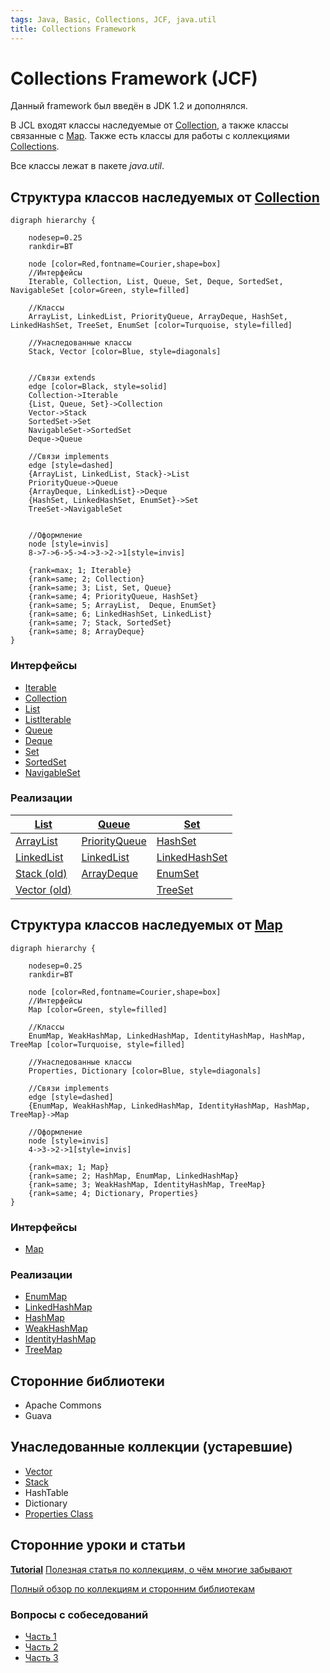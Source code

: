 ```yaml
---
tags: Java, Basic, Collections, JCF, java.util
title: Collections Framework
---
```

# Collections Framework (JCF)

Данный framework был введён в JDK 1.2 и дополнялся.

В JCL входят классы наследуемые от [Collection](/d12QhvOUQU-Fl5p6sGT8Wg), а также классы связанные с [Map](/CGxPIhaCQCyDZKV4DY59fA). Также есть классы для работы с коллекциями [Collections](/9rRUPBMKRFe5wLNriQG8PA).

Все классы лежат в пакете *java.util*.

## Структура классов наследуемых от [Collection](/d12QhvOUQU-Fl5p6sGT8Wg)

```graphviz
digraph hierarchy {

    nodesep=0.25
    rankdir=BT

    node [color=Red,fontname=Courier,shape=box]
    //Интерфейсы
    Iterable, Collection, List, Queue, Set, Deque, SortedSet, NavigableSet [color=Green, style=filled]

    //Классы
    ArrayList, LinkedList, PriorityQueue, ArrayDeque, HashSet, LinkedHashSet, TreeSet, EnumSet [color=Turquoise, style=filled]

    //Унаследованные классы
    Stack, Vector [color=Blue, style=diagonals]


    //Связи extends
    edge [color=Black, style=solid]
    Collection->Iterable
    {List, Queue, Set}->Collection
    Vector->Stack
    SortedSet->Set
    NavigableSet->SortedSet
    Deque->Queue 

    //Связи implements
    edge [style=dashed]
    {ArrayList, LinkedList, Stack}->List
    PriorityQueue->Queue
    {ArrayDeque, LinkedList}->Deque
    {HashSet, LinkedHashSet, EnumSet}->Set
    TreeSet->NavigableSet


    //Оформление
    node [style=invis]
    8->7->6->5->4->3->2->1[style=invis]

    {rank=max; 1; Iterable}
    {rank=same; 2; Collection}
    {rank=same; 3; List, Set, Queue}
    {rank=same; 4; PriorityQueue, HashSet}
    {rank=same; 5; ArrayList,  Deque, EnumSet}
    {rank=same; 6; LinkedHashSet, LinkedList}
    {rank=same; 7; Stack, SortedSet}
    {rank=same; 8; ArrayDeque}
}
```

### Интерфейсы
* [Iterable](/loXrkVXHRYeD-xMwmxqWRg)
* [Collection](/d12QhvOUQU-Fl5p6sGT8Wg)
* [List](/D14lbmObQh6VoCf9ShVBrQ)
* [ListIterable](/loXrkVXHRYeD-xMwmxqWRg)
* [Queue](/QkE8wOPNTXOjCpQJ34CreA)
* [Deque](/ZDBTJ76vTPaEIqm-6IcdEw)
* [Set](/-uew1P9dTNCudmZx6Rax7w)
* [SortedSet](/vjZrBI1oSl2hsNcjt6F_og)
* [NavigableSet](/OdXb8bocSXSeJgL3weeHQg)

### Реализации

| [List](/D14lbmObQh6VoCf9ShVBrQ)         | [Queue](/QkE8wOPNTXOjCpQJ34CreA)         | [Set](/-uew1P9dTNCudmZx6Rax7w)           |
| --------------------------------------- | ---------------------------------------- | ---------------------------------------- |
| [ArrayList](/DpaTujW8Q3qAoJ4OEWewBg)    | [PriorityQueue](/Ugpl7YjmSQm1yv6TXa5r0Q) | [HashSet](/Begue3wPSjGRwzlJaSZaPQ)       |
| [LinkedList](/ydKATRG5Rn-DRMpocZEdkg)   | [LinkedList](/ydKATRG5Rn-DRMpocZEdkg)    | [LinkedHashSet](/wEz3n8MDQBK5u_D3WGcjEw) |
| [Stack (old)](/zqhsf2NzSQOTtJ4OxKH4Eg)  | [ArrayDeque](/G18Hk4BNTvij1Lf37kw23Q)    | [EnumSet](/WP4ELpEGT52DYFTF54k9pg)       |
| [Vector (old)](/tsVthe2uQV-ZP-0oSnhtUg) |                                          | [TreeSet](/YtzyMrXBTvSRM_WU3mEuFQ)       |


## Структура классов наследуемых от [Map](/CGxPIhaCQCyDZKV4DY59fA)

```graphviz
digraph hierarchy {

    nodesep=0.25
    rankdir=BT

    node [color=Red,fontname=Courier,shape=box]
    //Интерфейсы
    Map [color=Green, style=filled]

    //Классы
    EnumMap, WeakHashMap, LinkedHashMap, IdentityHashMap, HashMap, TreeMap [color=Turquoise, style=filled]

    //Унаследованные классы
    Properties, Dictionary [color=Blue, style=diagonals]

    //Связи implements
    edge [style=dashed]
    {EnumMap, WeakHashMap, LinkedHashMap, IdentityHashMap, HashMap, TreeMap}->Map       

    //Оформление
    node [style=invis]
    4->3->2->1[style=invis]

    {rank=max; 1; Map}
    {rank=same; 2; HashMap, EnumMap, LinkedHashMap}
    {rank=same; 3; WeakHashMap, IdentityHashMap, TreeMap}
    {rank=same; 4; Dictionary, Properties}
}
```

### Интерфейсы
* [Map](/loXrkVXHRYeD-xMwmxqWRg)

### Реализации
* [EnumMap](/tG58ms5NTYGNybGMWo9LQw)
* [LinkedHashMap](/tqhOBvB_R9i1MlB-7n0EIA)
* [HashMap](/C-yEPF-BSzqzNsUAGej_Bg)
* [WeakHashMap](/0T5-ErJvSPmWKNIxUnzSeg)
* [IdentityHashMap](/xHpKb85BQrKU5rv7DBdJUQ)
* [TreeMap](/4mJ9iM1RTGmmXfxD9XrmGQ)

## Сторонние библиотеки
* Apache Commons
* Guava

## Унаследованные коллекции (устаревшие)
* [Vector](/tsVthe2uQV-ZP-0oSnhtUg)
* [Stack](/zqhsf2NzSQOTtJ4OxKH4Eg)
* HashTable
* Dictionary
* [Properties Class](/0Ns6F4VoRve3KWh7l8OLuw)

## Сторонние уроки и статьи
**[Tutorial](https://metanit.com/java/tutorial/5.1.php)**
[Полезная статья по коллекциям, о чём многие забывают](https://habr.com/en/post/267389/)


[Полный обзор по коллекциям и сторонним библиотекам](https://habr.com/en/company/luxoft/blog/256877/)
### Вопросы с собеседований
* [Часть 1](https://jsehelper.blogspot.com/2016/01/java-collections-framework-1.html)
* [Часть 2](https://jsehelper.blogspot.com/2016/01/java-collections-framework-2.html)
* [Часть 3](https://jsehelper.blogspot.com/2016/01/java-collections-framework-3.html)